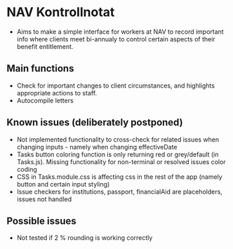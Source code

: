 # NAV Kontrollnotat

- Aims to make a simple interface for workers at NAV to record important info where clients meet bi-annualy to control certain aspects of their benefit entitlement.

## Main functions

- Check for important changes to client circumstances, and highlights appropriate actions to staff.
- Autocompile letters

## Known issues (deliberately postponed)

- Not implemented functionality to cross-check for related issues when changing inputs - namely when changing
  effectiveDate
- Tasks button coloring function is only returning red or grey/default (in Tasks.js). Missing functionality for
  non-terminal or resolved issues color coding
- CSS in Tasks.module.css is affecting css in the rest of the app (namely button and certain input styling)
- Issue checkers for institutions, passport, financialAid are placeholders, issues not handled

## Possible issues

- Not tested if 2 % rounding is working correctly
